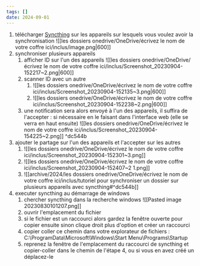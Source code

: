 ```yaml
---
tags: []
date: 2024-09-01
---
```

1. télécharger [Syncthing](https://syncthing.net/downloads/) sur les appareils sur lesquels vous voulez avoir la synchronisation ![[les dossiers onedrive/OneDrive/écrivez le nom de votre coffre ici/inclus/image.png|600]]
2. synchroniser plusieurs appareils
	1. afficher ID sur l'un des appareils ![[les dossiers onedrive/OneDrive/écrivez le nom de votre coffre ici/inclus/Screenshot_20230904-152217~2.png|600]]
	2. scanner ID avec un autre 
		1. ![[les dossiers onedrive/OneDrive/écrivez le nom de votre coffre ici/inclus/Screenshot_20230904-152135~3.png|600]]
		2. ![[les dossiers onedrive/OneDrive/écrivez le nom de votre coffre ici/inclus/Screenshot_20230904-152238~2.png|600]]
	3. une notification sera alors envoyé à l'un des appareils, il suffira de l'accepter : si nécessaire en le faisant dans l'interface web (elle se verra en haut ensuite) ![[les dossiers onedrive/OneDrive/écrivez le nom de votre coffre ici/inclus/Screenshot_20230904-154225~2.png]] ^dc544b
3. ajouter le partage sur l'un des appareils et l'accepter sur les autres
	1. ![[les dossiers onedrive/OneDrive/écrivez le nom de votre coffre ici/inclus/Screenshot_20230904-152301~3.png]]
	2. ![[les dossiers onedrive/OneDrive/écrivez le nom de votre coffre ici/inclus/Screenshot_20230904-152407~2 1.png]]
	3. ![[archive/2024/les dossiers onedrive/OneDrive/écrivez le nom de votre coffre ici/inclus/tutoriel pour synchroniser un dossier sur plusieurs appareils avec syncthing#^dc544b]]
4. executer syncthing au démarrage de windows
	1. chercher syncthing dans la recherche windows ![[Pasted image 20230830101207.png]]
	2. ouvrir l'emplacement du fichier
	3. si le fichier est un raccourci alors gardez la fenêtre ouverte pour copier ensuite sinon clique droit plus d'option et créer un raccourci
	4. copier coller ce chemin dans votre explorateur de fichiers : 
		C:\ProgramData\Microsoft\Windows\Start Menu\Programs\Startup
	5. reprenez la fenêtre de l'emplacement du raccourci de syncthing et copier-coller dans le chemin de l'étape 4, ou si vous en avez créé un déplacez-le